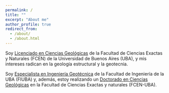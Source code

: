 ```yaml
---
permalink: /
title: ""
excerpt: "About me"
author_profile: true
redirect_from: 
  - /about/
  - /about.html
---
```


Soy [Licenciado en Ciencias Geológicas](https://www.gl.fcen.uba.ar/index.php/academico/carrera-de-lic-en-cs-geologicas/) de la Facultad de Ciencias Exactas y Naturales (FCEN) de la Universidad de Buenos Aires (UBA), y mis intereses radican en la geología estructural y la geotecnia. 
  
Soy [Especialista en Ingeniería Geotécnica](https://campusold.fi.uba.ar/course/view.php?id=3350) de la Facultad de Ingeniería de la UBA (FIUBA) y, además, estoy realizando un [Doctorado en Ciencias Geológicas](https://www.gl.fcen.uba.ar/index.php/academico/carrera-de-doctorado-en-cs-geol-gicas/) en la Facultad de Ciencias Exactas y naturales (FCEN-UBA). 




